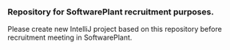 ### Repository for SoftwarePlant recruitment purposes.

Please create new IntelliJ project based on this repository before recruitment meeting in SoftwarePlant.


